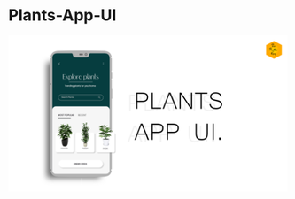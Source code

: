 # Plants-App-UI

![Preview of the app](https://github.com/KumarArab/Plants-App-UI/blob/master/thumb.png?raw=true)
